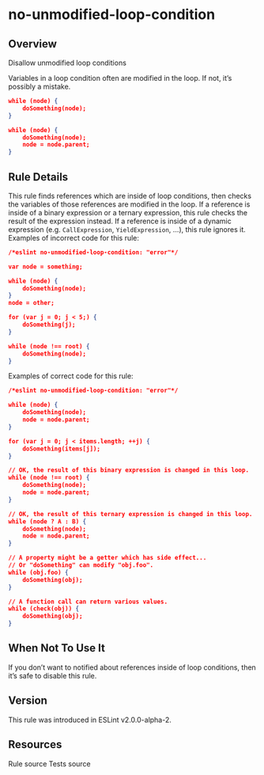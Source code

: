 
# no-unmodified-loop-condition
## Overview
Disallow unmodified loop conditions



Variables in a loop condition often are modified in the loop.
If not, it’s possibly a mistake.

```json
while (node) {
    doSomething(node);
}
```

```json
while (node) {
    doSomething(node);
    node = node.parent;
}
```
## Rule Details
This rule finds references which are inside of loop conditions, then checks the
variables of those references are modified in the loop.
If a reference is inside of a binary expression or a ternary expression, this rule checks the result of
the expression instead.
If a reference is inside of a dynamic expression (e.g. `CallExpression`,
`YieldExpression`, …), this rule ignores it.
Examples of incorrect code for this rule:


```json
/*eslint no-unmodified-loop-condition: "error"*/

var node = something;

while (node) {
    doSomething(node);
}
node = other;

for (var j = 0; j < 5;) {
    doSomething(j);
}

while (node !== root) {
    doSomething(node);
}
```
Examples of correct code for this rule:


```json
/*eslint no-unmodified-loop-condition: "error"*/

while (node) {
    doSomething(node);
    node = node.parent;
}

for (var j = 0; j < items.length; ++j) {
    doSomething(items[j]);
}

// OK, the result of this binary expression is changed in this loop.
while (node !== root) {
    doSomething(node);
    node = node.parent;
}

// OK, the result of this ternary expression is changed in this loop.
while (node ? A : B) {
    doSomething(node);
    node = node.parent;
}

// A property might be a getter which has side effect...
// Or "doSomething" can modify "obj.foo".
while (obj.foo) {
    doSomething(obj);
}

// A function call can return various values.
while (check(obj)) {
    doSomething(obj);
}
```
## When Not To Use It
If you don’t want to notified about references inside of loop conditions, then it’s safe to disable this rule.
## Version
This rule was introduced in ESLint v2.0.0-alpha-2.
## Resources

Rule source 
Tests source 

